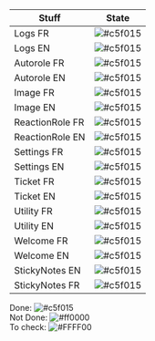|Stuff|State|  
|-------|-----------|  
|Logs FR|![#c5f015](https://via.placeholder.com/15/6dff87/000000?text=+)|  
|Logs EN|![#c5f015](https://via.placeholder.com/15/6dff87/000000?text=+)|  
|Autorole FR|![#c5f015](https://via.placeholder.com/15/6dff87/000000?text=+)|  
|Autorole EN|![#c5f015](https://via.placeholder.com/15/6dff87/000000?text=+)|  
|Image FR|![#c5f015](https://via.placeholder.com/15/6dff87/000000?text=+)|  
|Image EN|![#c5f015](https://via.placeholder.com/15/6dff87/000000?text=+)|  
|ReactionRole FR|![#c5f015](https://via.placeholder.com/15/6dff87/000000?text=+)|  
|ReactionRole EN|![#c5f015](https://via.placeholder.com/15/6dff87/000000?text=+)|  
|Settings FR|![#c5f015](https://via.placeholder.com/15/6dff87/000000?text=+)|  
|Settings EN|![#c5f015](https://via.placeholder.com/15/6dff87/000000?text=+)|  
|Ticket FR|![#c5f015](https://via.placeholder.com/15/6dff87/000000?text=+)|  
|Ticket EN|![#c5f015](https://via.placeholder.com/15/6dff87/000000?text=+)|  
|Utility FR|![#c5f015](https://via.placeholder.com/15/6dff87/000000?text=+)|
|Utility EN|![#c5f015](https://via.placeholder.com/15/6dff87/000000?text=+)| 
|Welcome FR|![#c5f015](https://via.placeholder.com/15/6dff87/000000?text=+)|  
|Welcome EN|![#c5f015](https://via.placeholder.com/15/6dff87/000000?text=+)|  
|StickyNotes EN|![#c5f015](https://via.placeholder.com/15/6dff87/000000?text=+)|
|StickyNotes FR|![#c5f015](https://via.placeholder.com/15/6dff87/000000?text=+)|

Done: ![#c5f015](https://via.placeholder.com/15/6dff87/000000?text=+)  
Not Done: ![#ff0000](https://via.placeholder.com/15/ff0000/000000?text=+)  
To check: ![#FFFF00](https://via.placeholder.com/15/FFFF00/000000?text=+)  
